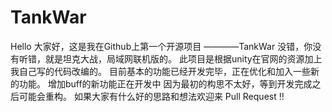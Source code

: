 # TankWar

Hello 大家好，这是我在Github上第一个开源项目 ————TankWar
没错，你没有听错，就是坦克大战，局域网联机版的。
此项目是根据unity在官网的资源加上我自己写的代码改编的。
目前基本的功能已经开发完毕，正在优化和加入一些新的功能。
增加buff的新功能正在开发中
因为最初的构思不太好，等到开发完成之后可能会重构。
如果大家有什么好的思路和想法欢迎来 Pull Request !!
